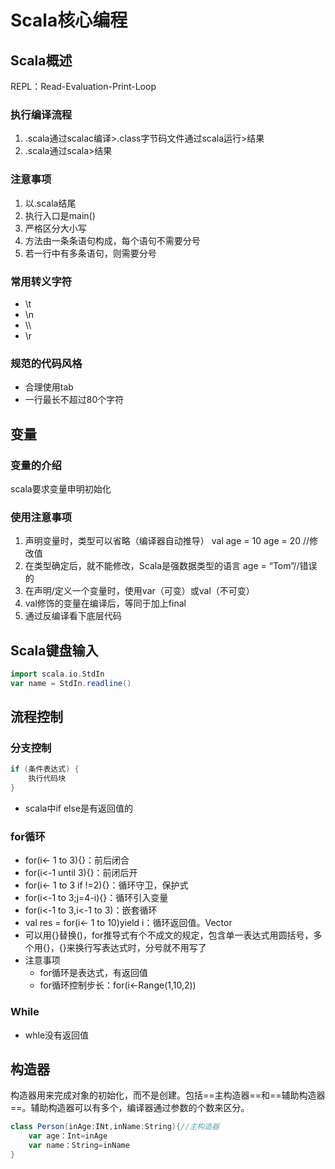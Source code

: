 # Scala核心编程

## Scala概述

REPL：Read-Evaluation-Print-Loop

### 执行编译流程

1. .scala通过scalac编译>.class字节码文件通过scala运行>结果
2. .scala通过scala>结果

### 注意事项

1. 以.scala结尾
2. 执行入口是main()
3. 严格区分大小写
4. 方法由一条条语句构成，每个语句不需要分号
5. 若一行中有多条语句，则需要分号

### 常用转义字符

- \t
- \n
- \\\
- \r

### 规范的代码风格

- 合理使用tab
- 一行最长不超过80个字符

## 变量

### 变量的介绍

scala要求变量申明初始化

### 使用注意事项

1. 声明变量时，类型可以省略（编译器自动推导）
	val age = 10
	age = 20 //修改值
2. 在类型确定后，就不能修改，Scala是强数据类型的语言
	age = “Tom”//错误的
3. 在声明/定义一个变量时，使用var（可变）或val（不可变）
4. val修饰的变量在编译后，等同于加上final
5. 通过反编译看下底层代码  

## Scala键盘输入

```scala
import scala.io.StdIn
var name = StdIn.readline()
```

## 流程控制

### 分支控制

```scala
if (条件表达式) {
	执行代码块
}
```

- scala中if else是有返回值的                                                                                                                                                                                          

### for循环

- for(i<- 1 to 3){}：前后闭合
- for(i<-1 until 3){}：前闭后开
- for(i<- 1 to 3 if !=2){}：循环守卫，保护式
- for(i<-1 to 3;j=4-i){}：循环引入变量
- for(i<-1 to 3,i<-1 to 3)：嵌套循环
- val res = for(i<- 1 to 10)yield i：循环返回值。Vector
- 可以用{}替换()，for推导式有个不成文的规定，包含单一表达式用圆括号，多个用{}，{}来换行写表达式时，分号就不用写了
- 注意事项
	- for循环是表达式，有返回值
	- for循环控制步长：for(i<-Range(1,10,2)) 

### While

- whle没有返回值

## 构造器

​	构造器用来完成对象的初始化，而不是创建。包括==主构造器==和==辅助构造器==。辅助构造器可以有多个，编译器通过参数的个数来区分。

```scala
class Person(inAge:INt,inName:String){//主构造器
 	var age：Int=inAge
    var name：String=inName
}
```

